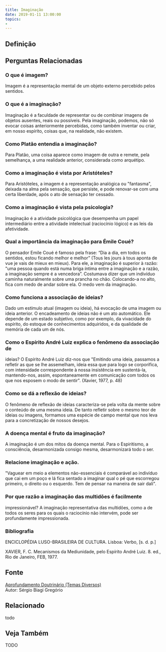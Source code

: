 ```yaml
---
title: Imaginação
date: 2019-01-11 13:00:00
topics: 
- 
---
```


## Definição


## Perguntas Relacionadas

### O que é imagem?
Imagem é a representação mental de um objeto externo percebido pelos
sentidos.

### O que é a imaginação?
Imaginação é a faculdade de representar ou de combinar imagens de
objetos ausentes, reais ou possíveis. Pela imaginação, podemos, não só
evocar coisas anteriormente percebidas, como também inventar ou criar,
em nosso espírito, coisas que, na realidade, não existem.

### Como Platão entendia a imaginação?
Para Platão, uma coisa aparece como imagem de outra e remete, pela
semelhança, a uma realidade anterior, considerada como arquétipo.

### Como a imaginação é vista por Aristóteles?
Para Aristóteles, a imagem é a representação analógica ou "fantasma",
deixada na alma pela sensação, que persiste, e pode renovar-se com uma
certa liberdade, após o ato de sensação ter cessado.

### Como a imaginação é vista pela psicologia?
Imaginação é a atividade psicológica que desempenha um papel
intermediário entre a atividade intelectual (raciocínio lógico) e as
leis da afetividade.

### Qual a importância da imaginação para Émile Coué?
O pensador Emile Coué é famoso pela frase: “Dia a dia, em todos os
sentidos, estou ficando melhor e melhor” (Tous les jours à tous aponta
de vue je vais de mieux en mieux). Para ele, a imaginação é superior à
razão: "uma pessoa quando está numa briga íntima entre a imaginação e a
razão, a imaginação sempre é a vencedora”. Costumava dizer que um
indivíduo caminha naturalmente sobre uma prancha no chão. Colocando-a no
alto, fica com medo de andar sobre ela. O medo vem da imaginação.

### Como funciona a associação de ideias?
Dado um estímulo atual (imagem ou ideia), há evocação de uma imagem ou
ideia anterior. O encadeamento de ideias não é um ato automático. Ele
depende de um estado subjetivo, como por exemplo, da vivacidade do
espírito, do estoque de conhecimentos adquiridos, e da qualidade de
memória de cada um de nós.

### Como o Espírito André Luiz explica o fenômeno da associação de
ideias?
O Espírito André Luiz diz-nos que "Emitindo uma ideia, passamos a
refletir as que se lhe assemelham, ideia essa que para logo se
corporifica, com intensidade correspondente à nossa insistência em
sustentá-la, mantendo-nos, assim, espontaneamente em comunicação com
todos os que nos esposem o modo de sentir". (Xavier, 1977, p. 48)

### Como se dá a reflexão de ideias?
O fenômeno de reflexão de ideias caracteriza-se pela volta da mente
sobre o conteúdo de uma mesma ideia. De tanto refletir sobre o mesmo
teor de ideias ou imagens, formamos uma espécie de campo mental que nos
leva para a concretização de nossos desejos.

### A doença mental é fruto da imaginação?
A imaginação é um dos mitos da doença mental. Para o Espiritismo, a
consciência, desarmonizada consigo mesma, desarmonizará todo o ser.

### Relacione imaginação e ação.

"Vaguear em meio a elementos não-essenciais é comparável ao indivíduo
que cai em um poço e lá fica sentado a imaginar qual o pé que escorregou
primeiro, o direito ou o esquerdo. Tem de pensar na maneira de sair
dali".

### Por que razão a imaginação das multidões é facilmente
impressionável?
A imaginação representativa das multidões, como a de todos os seres para
os quais o raciocínio não intervém, pode ser profundamente
impressionada.


### Bibliografia
ENCICLOPÉDIA LUSO-BRASILEIRA DE CULTURA. Lisboa: Verbo, \[s. d. p.\]

XAVIER, F. C. Mecanismos da Mediunidade, pelo Espírito André Luiz. 8.
ed., Rio de Janeiro, FEB, 1977.

## Fonte
[Aprofundamento Doutrinário (Temas Diversos)](https://sites.google.com/view/aprofundamentodoutrinario/imaginação)  
Autor: Sérgio Biagi Gregório



## Relacionado
todo

## Veja Também
TODO


